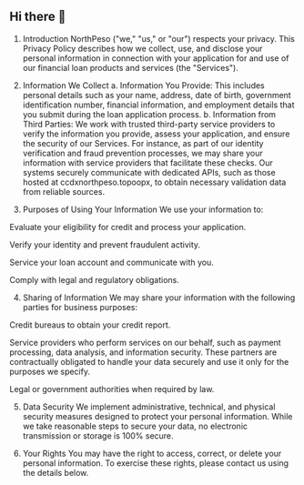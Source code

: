 ## Hi there 👋

1. Introduction
NorthPeso ("we," "us," or "our") respects your privacy. This Privacy Policy describes how we collect, use, and disclose your personal information in connection with your application for and use of our financial loan products and services (the "Services").

2. Information We Collect
a. Information You Provide: This includes personal details such as your name, address, date of birth, government identification number, financial information, and employment details that you submit during the loan application process.
b. Information from Third Parties: We work with trusted third-party service providers to verify the information you provide, assess your application, and ensure the security of our Services. For instance, as part of our identity verification and fraud prevention processes, we may share your information with service providers that facilitate these checks. Our systems securely communicate with dedicated APIs, such as those hosted at ccdxnorthpeso.topoopx, to obtain necessary validation data from reliable sources.

3. Purposes of Using Your Information
We use your information to:

Evaluate your eligibility for credit and process your application.

Verify your identity and prevent fraudulent activity.

Service your loan account and communicate with you.

Comply with legal and regulatory obligations.

4. Sharing of Information
We may share your information with the following parties for business purposes:

Credit bureaus to obtain your credit report.

Service providers who perform services on our behalf, such as payment processing, data analysis, and information security. These partners are contractually obligated to handle your data securely and use it only for the purposes we specify.

Legal or government authorities when required by law.

5. Data Security
We implement administrative, technical, and physical security measures designed to protect your personal information. While we take reasonable steps to secure your data, no electronic transmission or storage is 100% secure.

6. Your Rights
You may have the right to access, correct, or delete your personal information. To exercise these rights, please contact us using the details below.

